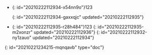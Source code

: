 - {: id="20210222112934-x54nn9o"}123

  {: id="20210222112934-gaxxqjc" updated="20210222112935"}
- {: id="20210222112935-r28h484"}123
  {: id="20210222112935-m2xonzr" updated="20210222112936"}
{: id="20210222112932-ny1zauo" updated="20210222112934"}


{: id="20210221234215-mqnqavb" type="doc"}
